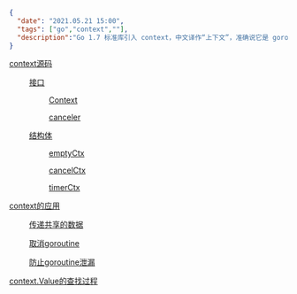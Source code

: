 ```json
{
  "date": "2021.05.21 15:00",
  "tags": ["go","context",""],
  "description":"Go 1.7 标准库引入 context，中文译作“上下文”，准确说它是 goroutine 的上下文，包含 goroutine 的运行状态、环境、现场等信息。context 主要用来在 goroutine 之间传递上下文信息，包括：取消信号、超时时间、截止时间、k-v 等。随着 context 包的引入，标准库中很多接口因此加上了 context 参数，例如 database/sql 包。context 几乎成为了并发控制和超时控制的标准做法。"
}
```
[context源码](#jump1)

&emsp; &emsp; [接口](#jump1_1)

&emsp; &emsp; &emsp; &emsp; [Context](#jump1_1_1)

&emsp; &emsp; &emsp; &emsp; [canceler](#jump1_1_2)

&emsp; &emsp; [结构体](#jump1_2)

&emsp; &emsp; &emsp; &emsp; [emptyCtx](#jump1_2_1)

&emsp; &emsp; &emsp; &emsp; [cancelCtx](#jump1_2_2)

&emsp; &emsp; &emsp; &emsp; [timerCtx](#jump1_2_3)

[context的应用](#jump2)

&emsp; &emsp; [传递共享的数据](#jump2_1)

&emsp; &emsp; [取消goroutine](#jump2_2)

&emsp; &emsp; [防止goroutine泄漏](#jump2_3)

[context.Value的查找过程](#jump3)



